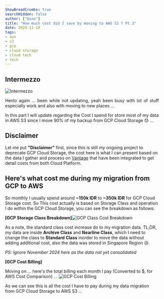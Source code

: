```yaml
---
ShowBreadCrumbs: true
searchHidden: false
author: ["Dino"]
title: "How much cost did I save by moving to AWS S3 ? Pt.3"
date: 2024-11-10
tags: 
- aws
- s3
- gcp
- cloud storage
- cloud tech
- tech
---
```



## Intermezzo

![Intermezzo](/img/nov-24/moving-data-gcp-to-aws-s3-pt3/mr-krab-money.png)

<p style='text-align: justify;'>
Henlo again ... 
been while not updating, yeah been busy with lot of stuff especially work and also with moving to new places ...

In this part I will update regarding the Cost I spend for store most of my data in AWS S3 since I move 90% of my backup from GCP Cloud Storage :sweat: ...
</p>

## Disclaimer

<p style='text-align: justify;'>

Let me put **"Disclaimer"** first, since this is still my ongoing project to deprecate GCP Cloud Storage, the cost here is what I can present based on the data I gather and process on [Vantage](<https://vantage.sh>) that have been integrated to get detail costs from both Cloud Platform.
</p>

## Here's what cost me during my migration from GCP to AWS

So monthly I usually spend around **~150k IDR** to **~350k IDR** for GCP Cloud Storage cost. So This cost actually is based on Storage Class and operation I do within the GCP Cloud Storage, you can see the breakdown as follows:

**[GCP Storage Class Breakdown]**![GCP Class Cost Breakdown](/img/nov-24/moving-data-gcp-to-aws-s3-pt3/gcp-cloud-storage-cost-class-breakdown.png "GCP Storage Class Breakdown")

As a note, the standard class cost increase do to my migration data. TL;DR, my data are inside **Archive Class** and **Nearline Class**, which I need to change the class to **Standard Class** inorder to move the data without adding additional cost, also the data was stored in Singapore Region :cry:. 

*PS: Ignore November 2024 here as the data not yet consolidated*


**[GCP Cost Billing]**


Moving on ...
here's the total billing each month I pay (Converted to $, for AWS Cost Comparison) ...
![GCP Cost Billing](/img/nov-24/moving-data-gcp-to-aws-s3-pt3/gcp-cloud-storage-cost.png "GCP Cost Billing")

As we can see this is all the cost I have to pay during my data migration from GCP Cloud Storage to AWS S3 ...
